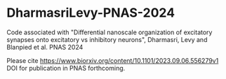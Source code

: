 # DharmasriLevy-PNAS-2024
Code associated with "Differential nanoscale organization of excitatory synapses onto excitatory vs inhibitory neurons", Dharmasri, Levy and Blanpied et al. PNAS 2024

Please cite https://www.biorxiv.org/content/10.1101/2023.09.06.556279v1
DOI for publication in PNAS forthcoming.
